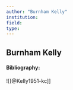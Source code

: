 ```yaml
---
author: "Burnham Kelly"
institution:
field:
type:
---
```


## Burnham Kelly
#### Bibliography:

![[@Kelly1951-kc]]